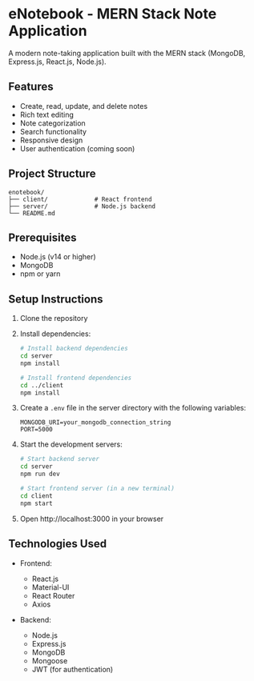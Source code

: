 # eNotebook - MERN Stack Note Application

A modern note-taking application built with the MERN stack (MongoDB, Express.js, React.js, Node.js).

## Features

- Create, read, update, and delete notes
- Rich text editing
- Note categorization
- Search functionality
- Responsive design
- User authentication (coming soon)

## Project Structure

```
enotebook/
├── client/             # React frontend
├── server/             # Node.js backend
└── README.md
```

## Prerequisites

- Node.js (v14 or higher)
- MongoDB
- npm or yarn

## Setup Instructions

1. Clone the repository
2. Install dependencies:
   ```bash
   # Install backend dependencies
   cd server
   npm install

   # Install frontend dependencies
   cd ../client
   npm install
   ```

3. Create a `.env` file in the server directory with the following variables:
   ```
   MONGODB_URI=your_mongodb_connection_string
   PORT=5000
   ```

4. Start the development servers:
   ```bash
   # Start backend server
   cd server
   npm run dev

   # Start frontend server (in a new terminal)
   cd client
   npm start
   ```

5. Open http://localhost:3000 in your browser

## Technologies Used

- Frontend:
  - React.js
  - Material-UI
  - React Router
  - Axios

- Backend:
  - Node.js
  - Express.js
  - MongoDB
  - Mongoose
  - JWT (for authentication) 